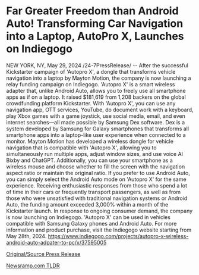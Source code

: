 # Far Greater Freedom than Android Auto! Transforming Car Navigation into a Laptop, AutoPro X, Launches on Indiegogo

NEW YORK, NY, May 29, 2024 /24-7PressRelease/ -- After the successful Kickstarter campaign of 'Autopro X', a dongle that transforms vehicle navigation into a laptop by Mayton Motion, the company is now launching a relay funding campaign on Indiegogo.  'Autopro X' is a smart wireless adapter that, unlike Android Auto, allows you to freely use all smartphone apps as if on a laptop. It raised $181,619 from 1,208 backers on the global crowdfunding platform Kickstarter.  With 'Autopro X', you can use any navigation app, OTT services, YouTube, do document work with a keyboard, play Xbox games with a game joystick, use social media, email, and even internet searches—all made possible by Samsung Dex software. Dex is a system developed by Samsung for Galaxy smartphones that transforms all smartphone apps into a laptop-like user experience when connected to a monitor.  Mayton Motion has developed a wireless dongle for vehicle navigation that is compatible with 'Autopro X', allowing you to simultaneously run multiple apps, adjust window sizes, and use voice AI Bixby and ChatGPT. Additionally, you can use your smartphone as a wireless mouse and choose whether to fill the screen with the navigation aspect ratio or maintain the original ratio. If you prefer to use Android Auto, you can simply select the Android Auto mode on 'Autopro X' for the same experience.  Receiving enthusiastic responses from those who spend a lot of time in their cars or frequently transport passengers, as well as from those who were unsatisfied with traditional navigation systems or Android Auto, the funding amount exceeded 3,000% within a month of the Kickstarter launch. In response to ongoing consumer demand, the company is now launching on Indiegogo.  'Autopro X' can be used in vehicles compatible with Samsung Galaxy phones and Android Auto. For more information and product purchase, visit the Indiegogo website starting from May 28th, 2024.  https://www.indiegogo.com/projects/autopro-x-wireless-android-auto-adpater-to-pc/x/37595005 

[Original/Source Press Release](https://www.24-7pressrelease.com/press-release/511204/far-greater-freedom-than-android-auto-transforming-car-navigation-into-a-laptop-autopro-x-launches-on-indiegogo) 

[Newsramp.com TLDR](https://newsramp.com/None) 